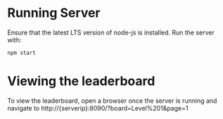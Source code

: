 # Running Server #

Ensure that the latest LTS version of node-js is installed.
Run the server with:
```bash
npm start
```

# Viewing the leaderboard #

To view the leaderboard, open a browser once the server is running and navigate to http://{serverip}:8090/?board=Level%201&page=1
